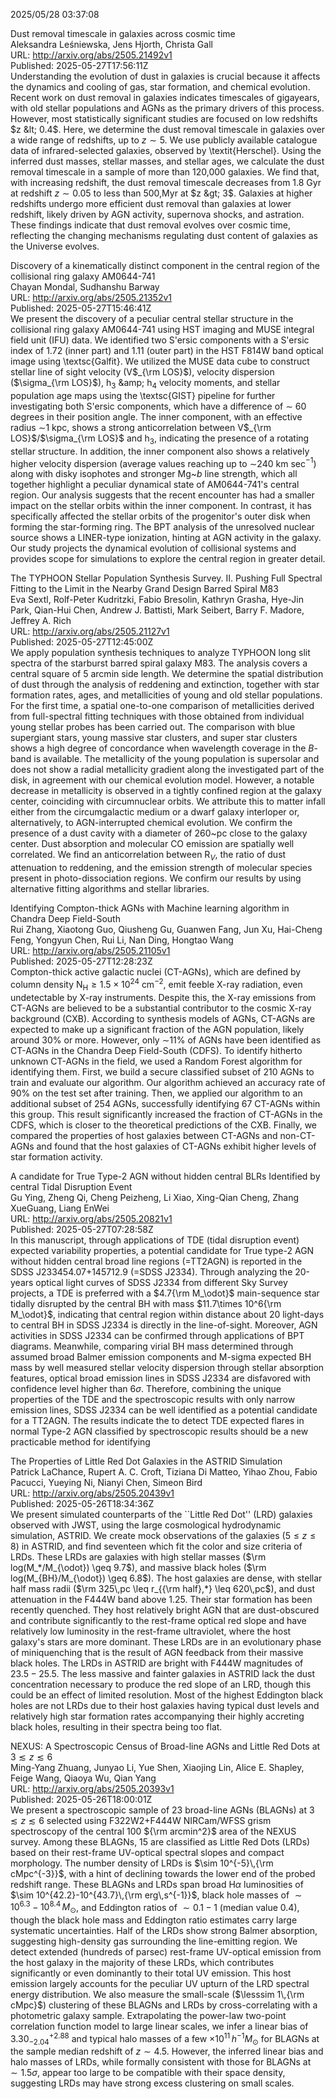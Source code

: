 2025/05/28 03:37:08  

Dust removal timescale in galaxies across cosmic time  
Aleksandra Leśniewska, Jens Hjorth, Christa Gall  
URL: http://arxiv.org/abs/2505.21492v1  
Published: 2025-05-27T17:56:11Z  
  Understanding the evolution of dust in galaxies is crucial because it affects the dynamics and cooling of gas, star formation, and chemical evolution. Recent work on dust removal in galaxies indicates timescales of gigayears, with old stellar populations and AGNs as the primary drivers of this process. However, most statistically significant studies are focused on low redshifts $z &lt; 0.4$. Here, we determine the dust removal timescale in galaxies over a wide range of redshifts, up to $z \sim 5$. We use publicly available catalogue data of infrared-selected galaxies, observed by \textit{Herschel}. Using the inferred dust masses, stellar masses, and stellar ages, we calculate the dust removal timescale in a sample of more than 120,000 galaxies. We find that, with increasing redshift, the dust removal timescale decreases from 1.8 Gyr at redshift $z \sim 0.05$ to less than 500\,Myr at $z &gt; 3$. Galaxies at higher redshifts undergo more efficient dust removal than galaxies at lower redshift, likely driven by AGN activity, supernova shocks, and astration. These findings indicate that dust removal evolves over cosmic time, reflecting the changing mechanisms regulating dust content of galaxies as the Universe evolves.   

Discovery of a kinematically distinct component in the central region of
  the collisional ring galaxy AM0644-741  
Chayan Mondal, Sudhanshu Barway  
URL: http://arxiv.org/abs/2505.21352v1  
Published: 2025-05-27T15:46:41Z  
  We present the discovery of a peculiar central stellar structure in the collisional ring galaxy AM0644-741 using HST imaging and MUSE integral field unit (IFU) data. We identified two S\'ersic components with a S\'ersic index of 1.72 (inner part) and 1.11 (outer part) in the HST F814W band optical image using \textsc{Galfit}. We utilized the MUSE data cube to construct stellar line of sight velocity (V$_{\rm LOS}$), velocity dispersion ($\sigma_{\rm LOS}$), h$_3$ \&amp; h$_4$ velocity moments, and stellar population age maps using the \textsc{GIST} pipeline for further investigating both S\'ersic components, which have a difference of $\sim$ 60 degrees in their position angle. The inner component, with an effective radius $\sim$1 kpc, shows a strong anticorrelation between V$_{\rm LOS}$/$\sigma_{\rm LOS}$ and h$_3$, indicating the presence of a rotating stellar structure. In addition, the inner component also shows a relatively higher velocity dispersion (average values reaching up to $\sim$240 km sec$^{-1}$) along with disky isophotes and stronger Mg~$b$ line strength, which all together highlight a peculiar dynamical state of AM0644-741's central region. Our analysis suggests that the recent encounter has had a smaller impact on the stellar orbits within the inner component. In contrast, it has specifically affected the stellar orbits of the progenitor's outer disk when forming the star-forming ring. The BPT analysis of the unresolved nuclear source shows a LINER-type ionization, hinting at AGN activity in the galaxy. Our study projects the dynamical evolution of collisional systems and provides scope for simulations to explore the central region in greater detail.   

The TYPHOON Stellar Population Synthesis Survey. II. Pushing Full
  Spectral Fitting to the Limit in the Nearby Grand Design Barred Spiral M83  
Eva Sextl, Rolf-Peter Kudritzki, Fabio Bresolin, Kathryn Grasha, Hye-Jin Park, Qian-Hui Chen, Andrew J. Battisti, Mark Seibert, Barry F. Madore, Jeffrey A. Rich  
URL: http://arxiv.org/abs/2505.21127v1  
Published: 2025-05-27T12:45:00Z  
  We apply population synthesis techniques to analyze TYPHOON long slit spectra of the starburst barred spiral galaxy M83. The analysis covers a central square of 5 arcmin side length. We determine the spatial distribution of dust through the analysis of reddening and extinction, together with star formation rates, ages, and metallicities of young and old stellar populations. For the first time, a spatial one-to-one comparison of metallicities derived from full-spectral fitting techniques with those obtained from individual young stellar probes has been carried out. The comparison with blue supergiant stars, young massive star clusters, and super star clusters shows a high degree of concordance when wavelength coverage in the $B$-band is available. The metallicity of the young population is supersolar and does not show a radial metallicity gradient along the investigated part of the disk, in agreement with our chemical evolution model. However, a notable decrease in metallicity is observed in a tightly confined region at the galaxy center, coinciding with circumnuclear orbits. We attribute this to matter infall either from the circumgalactic medium or a dwarf galaxy interloper or, alternatively, to AGN-interrupted chemical evolution. We confirm the presence of a dust cavity with a diameter of 260~pc close to the galaxy center. Dust absorption and molecular CO emission are spatially well correlated. We find an anticorrelation between R$_V$, the ratio of dust attenuation to reddening, and the emission strength of molecular species present in photo-dissociation regions. We confirm our results by using alternative fitting algorithms and stellar libraries.   

Identifying Compton-thick AGNs with Machine learning algorithm in
  Chandra Deep Field-South  
Rui Zhang, Xiaotong Guo, Qiusheng Gu, Guanwen Fang, Jun Xu, Hai-Cheng Feng, Yongyun Chen, Rui Li, Nan Ding, Hongtao Wang  
URL: http://arxiv.org/abs/2505.21105v1  
Published: 2025-05-27T12:28:23Z  
  Compton-thick active galactic nuclei (CT-AGNs), which are defined by column density $\mathrm{N_H} \geqslant 1.5 \times 10^{24} \ \mathrm{cm}^{-2}$, emit feeble X-ray radiation, even undetectable by X-ray instruments. Despite this, the X-ray emissions from CT-AGNs are believed to be a substantial contributor to the cosmic X-ray background (CXB). According to synthesis models of AGNs, CT-AGNs are expected to make up a significant fraction of the AGN population, likely around 30% or more. However, only $\sim$11% of AGNs have been identified as CT-AGNs in the Chandra Deep Field-South (CDFS). To identify hitherto unknown CT-AGNs in the field, we used a Random Forest algorithm for identifying them. First, we build a secure classified subset of 210 AGNs to train and evaluate our algorithm. Our algorithm achieved an accuracy rate of 90% on the test set after training. Then, we applied our algorithm to an additional subset of 254 AGNs, successfully identifying 67 CT-AGNs within this group. This result significantly increased the fraction of CT-AGNs in the CDFS, which is closer to the theoretical predictions of the CXB. Finally, we compared the properties of host galaxies between CT-AGNs and non-CT-AGNs and found that the host galaxies of CT-AGNs exhibit higher levels of star formation activity.   

A candidate for True Type-2 AGN without hidden central BLRs Identified
  by central Tidal Disruption Event  
Gu Ying, Zheng Qi, Cheng Peizheng, Li Xiao, Xing-Qian Cheng, Zhang XueGuang, Liang EnWei  
URL: http://arxiv.org/abs/2505.20821v1  
Published: 2025-05-27T07:28:58Z  
  In this manuscript, through applications of TDE (tidal disruption event) expected variability properties, a potential candidate for True type-2 AGN without hidden central broad line regions (=TT2AGN) is reported in the SDSS J233454.07+145712.9 (=SDSS J2334). Through analyzing the 20-years optical light curves of SDSS J2334 from different Sky Survey projects, a TDE is preferred with a $4.7{\rm M_\odot}$ main-sequence star tidally disrupted by the central BH with mass $11.7\times 10^6{\rm M_\odot}$, indicating that central region within distance about 20 light-days to central BH in SDSS J2334 is directly in the line-of-sight. Moreover, AGN activities in SDSS J2334 can be confirmed through applications of BPT diagrams. Meanwhile, comparing virial BH mass determined through assumed broad Balmer emission components and M-sigma expected BH mass by well measured stellar velocity dispersion through stellar absorption features, optical broad emission lines in SDSS J2334 are disfavored with confidence level higher than 6$\sigma$. Therefore, combining the unique properties of the TDE and the spectroscopic results with only narrow emission lines, SDSS J2334 can be well identified as a potential candidate for a TT2AGN. The results indicate the to detect TDE expected flares in normal Type-2 AGN classified by spectroscopic results should be a new practicable method for identifying   

The Properties of Little Red Dot Galaxies in the ASTRID Simulation  
Patrick LaChance, Rupert A. C. Croft, Tiziana Di Matteo, Yihao Zhou, Fabio Pacucci, Yueying Ni, Nianyi Chen, Simeon Bird  
URL: http://arxiv.org/abs/2505.20439v1  
Published: 2025-05-26T18:34:36Z  
  We present simulated counterparts of the ``Little Red Dot'' (LRD) galaxies observed with JWST, using the large cosmological hydrodynamic simulation, ASTRID. We create mock observations of the galaxies ($5 \leq z \leq 8$) in ASTRID, and find seventeen which fit the color and size criteria of LRDs. These LRDs are galaxies with high stellar masses ($\rm log(M_*/M_{\odot}) \geq 9.7$), and massive black holes ($\rm log(M_{BH}/M_{\odot}) \geq 6.8$). The host galaxies are dense, with stellar half mass radii ($\rm 325\,pc \leq r_{{\rm half},*} \leq 620\,pc$), and dust attenuation in the F444W band above 1.25. Their star formation has been recently quenched. They host relatively bright AGN that are dust-obscured and contribute significantly to the rest-frame optical red slope and have relatively low luminosity in the rest-frame ultraviolet, where the host galaxy's stars are more dominant. These LRDs are in an evolutionary phase of miniquenching that is the result of AGN feedback from their massive black holes. The LRDs in ASTRID are bright with F444W magnitudes of $23.5-25.5$. The less massive and fainter galaxies in ASTRID lack the dust concentration necessary to produce the red slope of an LRD, though this could be an effect of limited resolution. Most of the highest Eddington black holes are not LRDs due to their host galaxies having typical dust levels and relatively high star formation rates accompanying their highly accreting black holes, resulting in their spectra being too flat.   

NEXUS: A Spectroscopic Census of Broad-line AGNs and Little Red Dots at
  $3\lesssim z\lesssim 6$  
Ming-Yang Zhuang, Junyao Li, Yue Shen, Xiaojing Lin, Alice E. Shapley, Feige Wang, Qiaoya Wu, Qian Yang  
URL: http://arxiv.org/abs/2505.20393v1  
Published: 2025-05-26T18:00:01Z  
  We present a spectroscopic sample of 23 broad-line AGNs (BLAGNs) at $3\lesssim z\lesssim 6$ selected using F322W2+F444W NIRCam/WFSS grism spectroscopy of the central 100 ${\rm arcmin^2}$ area of the NEXUS survey. Among these BLAGNs, 15 are classified as Little Red Dots (LRDs) based on their rest-frame UV-optical spectral slopes and compact morphology. The number density of LRDs is $\sim 10^{-5}\,{\rm cMpc^{-3}}$, with a hint of declining towards the lower end of the probed redshift range. These BLAGNs and LRDs span broad H$\alpha$ luminosities of $\sim 10^{42.2}-10^{43.7}\,{\rm erg\,s^{-1}}$, black hole masses of $\sim 10^{6.3}-10^{8.4}\,M_\odot$, and Eddington ratios of $\sim 0.1-1$ (median value 0.4), though the black hole mass and Eddington ratio estimates carry large systematic uncertainties. Half of the LRDs show strong Balmer absorption, suggesting high-density gas surrounding the line-emitting region. We detect extended (hundreds of parsec) rest-frame UV-optical emission from the host galaxy in the majority of these LRDs, which contributes significantly or even dominantly to their total UV emission. This host emission largely accounts for the peculiar UV upturn of the LRD spectral energy distribution. We also measure the small-scale ($\lesssim 1\,{\rm cMpc}$) clustering of these BLAGNs and LRDs by cross-correlating with a photometric galaxy sample. Extrapolating the power-law two-point correlation function model to large linear scales, we infer a linear bias of $3.30_{-2.04}^{+2.88}$ and typical halo masses of a few $\times 10^{11}\,h^{-1}M_\odot$ for BLAGNs at the sample median redshift of $z\sim 4.5$. However, the inferred linear bias and halo masses of LRDs, while formally consistent with those for BLAGNs at $\sim 1.5\sigma$, appear too large to be compatible with their space density, suggesting LRDs may have strong excess clustering on small scales.   

